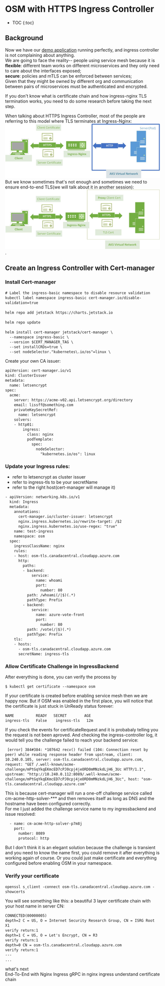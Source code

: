 # OSM with HTTPS Ingress Controller 
* TOC
{:toc}

## Background
Now we have our [demo application](https://lissff.github.io/osm-part1/) running perfectly, and ingress controller is not complaining about anything.  
We are going to face the reality-- people using service mesh because it is   
**flexible**: different team works on different microservices and they only need to care about the interfaces exposed;  
**secure**: policies and mTLS can be enforced between services;  
Given that they might be owned by different org and communication between pairs of microservices must be authenticated and encrypted.

If you don't know what is certificate chain and how ingress-nginx TLS termination works,  you need to do some research before taking the next step. 

When talking about HTTPS Ingress Controller, most of the people are referring to this model where TLS terminates at Ingress-Nginx:
![alt text for screen readers](./images/non-TLS.jpg "TLS termination")
But we know sometimes that's not enough and sometimes we need to ensure end-to-end TLS(we will talk about it in another session):
![alt text for screen readers](./images/TLS.jpg "End-to-End TLS").

## Create an Ingress Controller with Cert-manager
### Install Cert-manager
```
# Label the ingress-basic namespace to disable resource validation
kubectl label namespace ingress-basic cert-manager.io/disable-validation=true

helm repo add jetstack https://charts.jetstack.io

helm repo update

helm install cert-manager jetstack/cert-manager \
  --namespace ingress-basic \
  --version $CERT_MANAGER_TAG \
  --set installCRDs=true \
  --set nodeSelector."kubernetes\.io/os"=linux \
```
Create your own CA issuer:
```
apiVersion: cert-manager.io/v1
kind: ClusterIssuer
metadata:
  name: letsencrypt
spec:
  acme:
    server: https://acme-v02.api.letsencrypt.org/directory
    email: lissff@something.com
    privateKeySecretRef:
      name: letsencrypt
    solvers:
    - http01:
        ingress:
          class: nginx
          podTemplate:
            spec:
              nodeSelector:
                "kubernetes.io/os": linux
```
### Update your Ingress rules:   
- refer to letsencrypt as cluster issuer
- refer to ingress-tls to be your secretName
- refer to the right host(cert-manager will manage it)
```
- apiVersion: networking.k8s.io/v1
  kind: Ingress
  metadata:
    annotations:
      cert-manager.io/cluster-issuer: letsencrypt
      nginx.ingress.kubernetes.io/rewrite-target: /$2
      nginx.ingress.kubernetes.io/use-regex: "true"
    name: test-ingress
    namespace: osm
  spec:
    ingressClassName: nginx
    rules:
    - host: osm-tls.canadacentral.cloudapp.azure.com
      http:
        paths:
        - backend:
            service:
              name: whoami
              port:
                number: 80
          path: /whoami(/|$)(.*)
          pathType: Prefix
        - backend:
            service:
              name: azure-vote-front
              port:
                number: 80
          path: /vote(/|$)(.*)
          pathType: Prefix
    tls:
    - hosts:
      - osm-tls.canadacentral.cloudapp.azure.com
      secretName: ingress-tls
```
### Allow Certificate Challenge in IngressBackend
After everything is done, you can verify the process by
```
$ kubectl get certificate --namespace osm
```
If your certificate is created before enabling service mesh then we are happy now. But if OSM was enabled in the first place, you will notice that the certificate is just stuck in UnReady status forever:   
```
NAME          READY   SECRET        AGE
ingress-tls   False    ingress-tls   12m
```
If you check the events for certificateRequest and it is probabaly telling you the request is not been aproved. And checking the ingress-controller log, it would tell you the challenge failed to reach your backend service:

```
 [error] 384#384: *107642 recv() failed (104: Connection reset by peer) while reading response header from upstream, client: 10.240.0.105, server: osm-tls.canadacentral.cloudapp.azure.com, request: "GET /.well-known/acme-challenge/mPtGqYkqEKmcED7cPJ0cpj4jeORD0mMNzkdLjH6_3Uc HTTP/1.1", upstream: "http://10.240.0.112:8089/.well-known/acme-challenge/mPtGqYkqEKmcED7cPJ0cpj4jeORD0mMNzkdLjH6_3Uc", host: "osm-tls.canadacentral.cloudapp.azure.com"
```

This is because cert-manager will run a one-off challenge service called cm-acme-http-solver-*** and then removes itself as long as DNS and the hostname have been configured correctly.   
For me I just added the challenge service name to my ingressbackend and issue resolved:
```
  - name: cm-acme-http-solver-p7m8j
    port:
      number: 8089
      protocol: http
```
But I don't think it is an elegant solution because the challenge is transient and you need to know the name first, you could remove it after everything is working again of course. Or you could just make certificate and everything configured before enabling OSM in your namespace.

### Verify your certificate
```
openssl s_client -connect osm-tls.canadacentral.cloudapp.azure.com -showcerts
```
You will see something like this: a beautiful 3 layer certificate chain with your host name in server CN:
```
CONNECTED(00000005)
depth=2 C = US, O = Internet Security Research Group, CN = ISRG Root X1
verify return:1
depth=1 C = US, O = Let's Encrypt, CN = R3
verify return:1
depth=0 CN = osm-tls.canadacentral.cloudapp.azure.com
verify return:1
---
...
```

what's next  
End-To-End with Nginx Ingress
gRPC in nginx ingress
understand certificate chain
